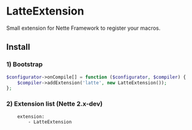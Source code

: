 # LatteExtension

Small extension for Nette Framework to register your macros.

## Install

### 1) Bootstrap

```php
$configurator->onCompile[] = function ($configurator, $compiler) {
    $compiler->addExtension('latte', new LatteExtension());
};
```

### 2) Extension list (Nette 2.x-dev)
```neon
    extension:
        - LatteExtension
```